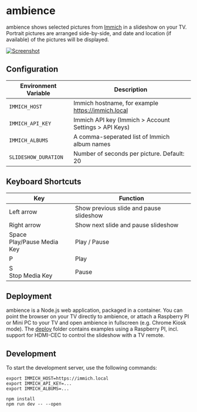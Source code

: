 # ambience

ambience shows selected pictures from [Immich](https://immich.app/) in a slideshow on your TV.
Portrait pictures are arranged side-by-side, and date and location (if available) of the pictures will be displayed.

[![Screenshot](deploy/example.png)](deploy/example.png)

## Configuration

| Environment Variable | Description                                           |
| -------------------- | ----------------------------------------------------- |
| `IMMICH_HOST`        | Immich hostname, for example https://immich.local     |
| `IMMICH_API_KEY`     | Immich API key (Immich > Account Settings > API Keys) |
| `IMMICH_ALBUMS`      | A comma-seperated list of Immich album names          |
| `SLIDESHOW_DURATION` | Number of seconds per picture. Default: 20            |

## Keyboard Shortcuts

| Key                           | Function                                |
| ----------------------------- | --------------------------------------- |
| Left arrow                    | Show previous slide and pause slideshow |
| Right arrow                   | Show next slide and pause slideshow     |
| Space<br>Play/Pause Media Key | Play / Pause                            |
| P                             | Play                                    |
| S<br>Stop Media Key           | Pause                                   |

## Deployment

ambience is a Node.js web application, packaged in a container.
You can point the browser on your TV directly to ambience, or attach a Raspberry PI or Mini PC to your TV and open ambience in fullscreen (e.g. Chrome Kiosk mode).
The [deploy](deploy/) folder contains examples using a Raspberry PI, incl. support for HDMI-CEC to control the slideshow with a TV remote.

## Development

To start the development server, use the following commands:

```
export IMMICH_HOST=https://immich.local
export IMMICH_API_KEY=...
export IMMICH_ALBUMS=...

npm install
npm run dev -- --open
```

